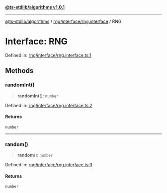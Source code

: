 [**@ts-stdlib/algorithms v1.0.1**](../../../../README.md)

***

[@ts-stdlib/algorithms](../../../../modules.md) / [rng/interface/rng.interface](../README.md) / RNG

# Interface: RNG

Defined in: [rng/interface/rng.interface.ts:1](https://github.com/gabaudette/ts-stdlib/blob/94404285f4faf17348604cdfd50e84b4b9ee7b00/packages/algorithms/src/rng/interface/rng.interface.ts#L1)

## Methods

### randomInt()

> **randomInt**(): `number`

Defined in: [rng/interface/rng.interface.ts:2](https://github.com/gabaudette/ts-stdlib/blob/94404285f4faf17348604cdfd50e84b4b9ee7b00/packages/algorithms/src/rng/interface/rng.interface.ts#L2)

#### Returns

`number`

***

### random()

> **random**(): `number`

Defined in: [rng/interface/rng.interface.ts:3](https://github.com/gabaudette/ts-stdlib/blob/94404285f4faf17348604cdfd50e84b4b9ee7b00/packages/algorithms/src/rng/interface/rng.interface.ts#L3)

#### Returns

`number`
